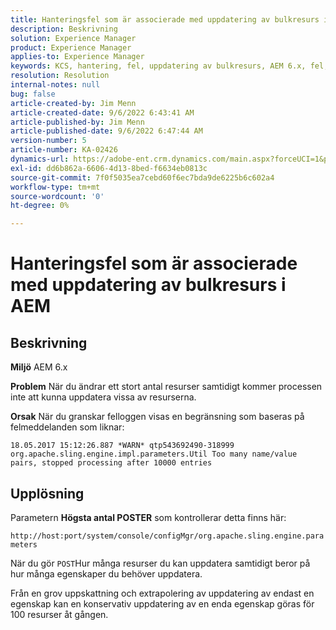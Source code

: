 ```yaml
---
title: Hanteringsfel som är associerade med uppdatering av bulkresurs i AEM
description: Beskrivning
solution: Experience Manager
product: Experience Manager
applies-to: Experience Manager
keywords: KCS, hantering, fel, uppdatering av bulkresurs, AEM 6.x, fel, parameter, maximum POST parameters, 100
resolution: Resolution
internal-notes: null
bug: false
article-created-by: Jim Menn
article-created-date: 9/6/2022 6:43:41 AM
article-published-by: Jim Menn
article-published-date: 9/6/2022 6:47:44 AM
version-number: 5
article-number: KA-02426
dynamics-url: https://adobe-ent.crm.dynamics.com/main.aspx?forceUCI=1&pagetype=entityrecord&etn=knowledgearticle&id=2a24b83c-af2d-ed11-9db1-0022480866ad
exl-id: dd6b862a-6606-4d13-8bed-f6634eb0813c
source-git-commit: 7f0f5035ea7cebd60f6ec7bda9de6225b6c602a4
workflow-type: tm+mt
source-wordcount: '0'
ht-degree: 0%

---
```


# Hanteringsfel som är associerade med uppdatering av bulkresurs i AEM

## Beskrivning


<b>Miljö</b>
AEM 6.x

<b>Problem</b>
När du ändrar ett stort antal resurser samtidigt kommer processen inte att kunna uppdatera vissa av resurserna.

<b>Orsak</b>
När du granskar felloggen visas en begränsning som baseras på felmeddelanden som liknar:

`18.05.2017 15:12:26.887 *WARN* qtp543692490-318999 org.apache.sling.engine.impl.parameters.Util Too many name/value pairs, stopped processing after 10000 entries`


## Upplösning


Parametern <b>Högsta antal POSTER</b> som kontrollerar detta finns här:

`http://host:port/system/console/configMgr/org.apache.sling.engine.parameters`

När du gör `POST`Hur många resurser du kan uppdatera samtidigt beror på hur många egenskaper du behöver uppdatera.

Från en grov uppskattning och extrapolering av uppdatering av endast en egenskap kan en konservativ uppdatering av en enda egenskap göras för 100 resurser åt gången.
